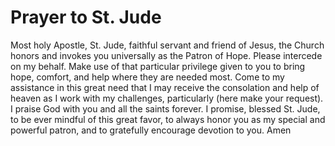 # Prayer to St. Jude
Most holy Apostle, St. Jude, faithful servant
and friend of Jesus, the Church honors and
invokes you universally as the Patron of
Hope. Please intercede on my behalf. Make use of that
particular privilege given to you to bring hope, comfort,
and help where they are needed most. Come to my assistance
in this great need that I may receive the consolation and help of heaven as I work
with my challenges, particularly (here make your request). I praise God with you and all
the saints forever. I promise, blessed St. Jude, to be ever mindful of this great favor, to always honor you as my special and powerful patron, and to gratefully encourage devotion to you. Amen
